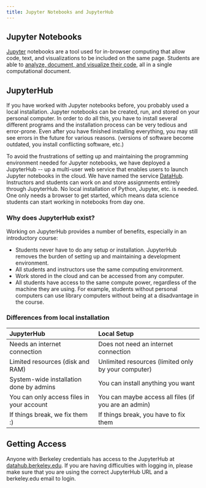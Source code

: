 ```yaml
---
title: Jupyter Notebooks and JupyterHub
---
```


## Jupyter Notebooks

[Jupyter](https://jupyter.org) notebooks are a tool used for in-browser computing that allow code, text, and visualizations to be included on the same page. Students are able to [analyze, document, and visualize their code](https://cdss.berkeley.edu/news/course-future-and-technology-behind-it), all in a single computational document.

## JupyterHub

If you have worked with Jupyter notebooks before, you probably used a local installation. Jupyter notebooks can be created, run, and stored on your personal computer. In order to do all this, you have to install several different programs and the installation process can be very tedious and error-prone. Even after you have finished installing everything, you may still see errors in the future for various reasons. (versions of software become outdated, you install conflicting software, etc.)

To avoid the frustrations of setting up and maintaining the programming environment needed for Jupyter notebooks, we have deployed a JupyterHub -- up a multi-user web service that enables users to launch Jupyter notebooks in the cloud. We have named the service [DataHub](https://cdss.berkeley.edu/datahub). Instructors and students can work on and store assignments entirely through JupyterHub. No local installation of Python, Jupyter, etc. is needed. One only needs a browser to get started, which means data science students can start working in notebooks from day one.

### Why does JupyterHub exist?

Working on JupyterHub provides a number of benefits, especially in an introductory course:

* Students never have to do any setup or installation. JupyterHub removes the burden of setting up and maintaining a development environment.
* All students and instructors use the same computing environment.
* Work stored in the cloud and can be accessed from any computer. 
* All students have access to the same compute power, regardless of the machine they are using. For example, students without personal computers can use library computers without being at a disadvantage in the course. 

### Differences from local installation

| JupyterHub | Local Setup |
| :--- | :--- |
| Needs an internet connection | Does not need an internet connection |
| Limited resources (disk and RAM) | Unlimited resources (limited only by your computer) |
| System-wide installation done by admins | You can install anything you want |
| You can only access files in your account | You can maybe access all files (if you are an admin) |
| If things break, we fix them :) | If things break, you have to fix them |

## Getting Access

Anyone with Berkeley credentials has access to the JupyterHub at [datahub.berkeley.edu](https://datahub.berkeley.edu). If you are having difficulties with logging in, please make sure that you are using the correct JupyterHub URL and a berkeley.edu email to login.
